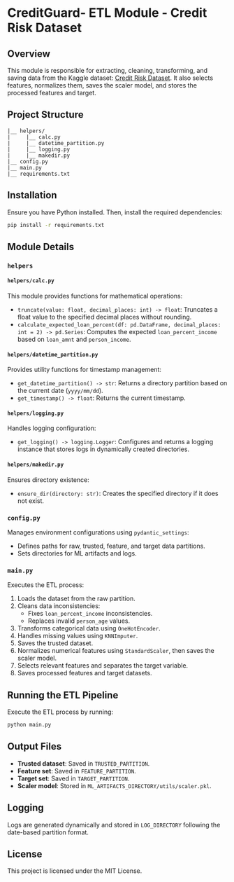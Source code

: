 # CreditGuard- ETL Module - Credit Risk Dataset

## Overview
This module is responsible for extracting, cleaning, transforming, and saving data from the Kaggle dataset: [Credit Risk Dataset](https://www.kaggle.com/datasets/laotse/credit-risk-dataset). It also selects features, normalizes them, saves the scaler model, and stores the processed features and target.

## Project Structure
```
|__ helpers/
|     |__ calc.py
|     |__ datetime_partition.py
|     |__ logging.py
|     |__ makedir.py
|__ config.py
|__ main.py
|__ requirements.txt
```

## Installation
Ensure you have Python installed. Then, install the required dependencies:
```sh
pip install -r requirements.txt
```

## Module Details

### `helpers`
#### `helpers/calc.py`
This module provides functions for mathematical operations:
- `truncate(value: float, decimal_places: int) -> float`: Truncates a float value to the specified decimal places without rounding.
- `calculate_expected_loan_percent(df: pd.DataFrame, decimal_places: int = 2) -> pd.Series`: Computes the expected `loan_percent_income` based on `loan_amnt` and `person_income`.

#### `helpers/datetime_partition.py`
Provides utility functions for timestamp management:
- `get_datetime_partition() -> str`: Returns a directory partition based on the current date (`yyyy/mm/dd`).
- `get_timestamp() -> float`: Returns the current timestamp.

#### `helpers/logging.py`
Handles logging configuration:
- `get_logging() -> logging.Logger`: Configures and returns a logging instance that stores logs in dynamically created directories.

#### `helpers/makedir.py`
Ensures directory existence:
- `ensure_dir(directory: str)`: Creates the specified directory if it does not exist.

### `config.py`
Manages environment configurations using `pydantic_settings`:
- Defines paths for raw, trusted, feature, and target data partitions.
- Sets directories for ML artifacts and logs.

### `main.py`
Executes the ETL process:
1. Loads the dataset from the raw partition.
2. Cleans data inconsistencies:
   - Fixes `loan_percent_income` inconsistencies.
   - Replaces invalid `person_age` values.
3. Transforms categorical data using `OneHotEncoder`.
4. Handles missing values using `KNNImputer`.
5. Saves the trusted dataset.
6. Normalizes numerical features using `StandardScaler`, then saves the scaler model.
7. Selects relevant features and separates the target variable.
8. Saves processed features and target datasets.

## Running the ETL Pipeline
Execute the ETL process by running:
```sh
python main.py
```

## Output Files
- **Trusted dataset**: Saved in `TRUSTED_PARTITION`.
- **Feature set**: Saved in `FEATURE_PARTITION`.
- **Target set**: Saved in `TARGET_PARTITION`.
- **Scaler model**: Stored in `ML_ARTIFACTS_DIRECTORY/utils/scaler.pkl`.

## Logging
Logs are generated dynamically and stored in `LOG_DIRECTORY` following the date-based partition format.

## License
This project is licensed under the MIT License.
